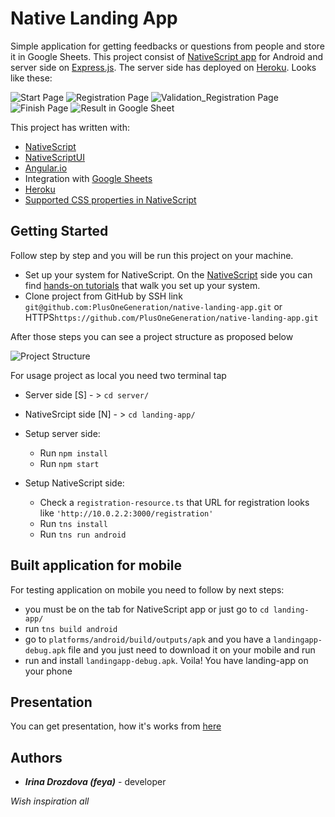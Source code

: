 # Native Landing App

Simple application for getting feedbacks or questions from people and store it in Google Sheets. This project consist of [NativeScript app](http://www.nativescript.org/) for Android and server side on [Express.js](http://expressjs.com/). The server side has deployed on [Heroku](https://devcenter.heroku.com/start). Looks like these:

![Start Page](https://github.com/PlusOneGeneration/native-landing-app/blob/master/presentation_screen/%2B1g-app.jpg)
![Registration Page](https://github.com/PlusOneGeneration/native-landing-app/blob/master/presentation_screen/%2B1g-app-forma-i.jpg)
![Validation_Registration Page](https://github.com/PlusOneGeneration/native-landing-app/blob/master/presentation_screen/%2B1g-app-forma-i-validation.jpg)
![Finish Page](https://github.com/PlusOneGeneration/native-landing-app/blob/master/presentation_screen/%2B1g-app-finish.jpg)
![Result in Google Sheet](https://github.com/PlusOneGeneration/native-landing-app/blob/master/presentation_screen/landing-sheet.png)


This project has written with:
* [NativeScript](http://www.nativescript.org/)
* [NativeScriptUI](https://docs.nativescript.org/angular/ui/components.html)
* [Angular.io](https://angular.io/)
* Integration with [Google Sheets](https://developers.google.com/sheets/)
* [Heroku](https://devcenter.heroku.com/start) 
* [Supported CSS properties in NativeScript](https://docs.nativescript.org/ui/styling#supported-css-properties) 

## Getting Started

Follow step by step and you will be run this project on your machine.

* Set up your system for NativeScript. On the [NativeScript](http://www.nativescript.org/) side you can find [hands-on tutorials](http://docs.nativescript.org/angular/start/quick-setup) that walk you set up your system.
* Clone project from GitHub by SSH link ```git@github.com:PlusOneGeneration/native-landing-app.git``` or HTTPS```https://github.com/PlusOneGeneration/native-landing-app.git```

After those steps you can see a project structure as proposed below

![Project Structure](https://github.com/PlusOneGeneration/native-landing-app/blob/master/presentation_screen/app-sctructure.png)




For usage project as local you need two terminal tap
* Server side [S] - > ```cd server/```
* NativeSrcipt side [N] - > ```cd landing-app/```


* Setup server side:
  * Run ```npm install ```
  * Run ```npm start```

* Setup NativeScript side:
  * Check a ```registration-resource.ts``` that URL for registration looks like ```'http://10.0.2.2:3000/registration'```
  * Run ```tns install```
  * Run ```tns run android```

## Built application for mobile

For testing application on mobile you need to follow by next steps:
* you must be on the tab for NativeScript app or just go to ```cd landing-app/``` 
* run ```tns build android```
* go to ```platforms/android/build/outputs/apk``` and you have a ```landingapp-debug.apk``` file and you just need to download it on your mobile and run
* run and install ```landingapp-debug.apk```. Voila! You have landing-app on your phone

## Presentation
You can get presentation, how it's works from [here](https://github.com/PlusOneGeneration/native-landing-app/tree/master/presentation)

## Authors
* **_Irina Drozdova (feya)_** - developer



_Wish inspiration all_
